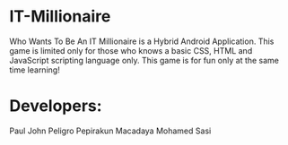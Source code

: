 # IT-Millionaire
Who Wants To Be An IT Millionaire is a Hybrid Android Application. This game is limited only for those who knows a basic CSS, HTML and JavaScript scripting language only. This game is for fun only at the same time learning!

# Developers:
Paul John Peligro
Pepirakun Macadaya
Mohamed Sasi
